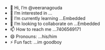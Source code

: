 - 👋 Hi, I’m @veeranagouda
- 👀 I’m interested in ...
- 🌱 I’m currently learning ...Embedded
- 💞️ I’m looking to collaborate on ...Embedded
- 📫 How to reach me ...7406569171
- 😄 Pronouns: ...his/him
- ⚡ Fun fact: ...im goodboy 

<!---
veeranagouda1234/veeranagouda1234 is a ✨ special ✨ repository because its `README.md` (this file) appears on your GitHub profile.
You can click the Preview link to take a look at your changes.
--->
